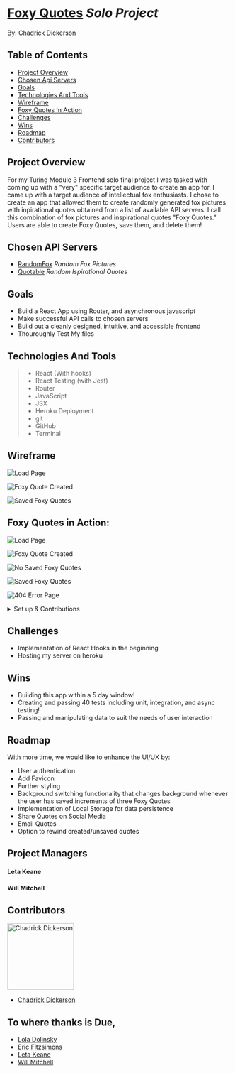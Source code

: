 # [Foxy Quotes](https://foxy-quotes.herokuapp.com/foxy-quoter) *Solo Project*

By: [Chadrick Dickerson](https://github.com/chadrick-d-dev)

## Table of Contents

* [Project Overview](#project-overview)
* [Chosen Api Servers](#chosen-api-servers)
* [Goals](#goals)
* [Technologies And Tools](#technologies-and-tools)
* [Wireframe](#wireframe)
* [Foxy Quotes In Action](#foxy-quotes-in-action)
* [Challenges](#challenges)
* [Wins](#wins)
* [Roadmap](#roadmap)
* [Contributors](#contributors)

## Project Overview

For my Turing Module 3 Frontend solo final project I was tasked with coming up with a "very" specific target audience to create an app for. I came up with a target audience of intellectual fox enthusiasts. I chose to create an app that allowed them to create randomly generated fox pictures with inpirational quotes obtained from a list of available API servers. I call this combination of fox pictures and inspirational quotes "Foxy Quotes." Users are able to create Foxy Quotes, save them, and delete them!

## Chosen API Servers
* [RandomFox](https://randomfox.ca/floof/) *Random Fox Pictures*
* [Quotable](https://api.quotable.io/random?tags=inspirational) *Random Ispirational Quotes*

## Goals
* Build a React App using Router, and asynchronous javascript 
* Make successful API calls to chosen servers
* Build out a cleanly designed, intuitive, and accessible frontend
* Thouroughly Test My files

## Technologies And Tools
> * React (With hooks)
> * React Testing (with Jest)
> * Router
> * JavaScript
> * JSX
> * Heroku Deployment
> * git
> * GitHub
> * Terminal

## Wireframe

![Load Page](src/assets/foxyframe-1.png)

![Foxy Quote Created](src/assets/foxyframe-2.png)

![Saved Foxy Quotes](src/assets/foxyframe-.png)

## Foxy Quotes in Action:

![Load Page](src/Assets/foxyquotes1.png)

![Foxy Quote Created](src/Assets/foxyquotes2.png)

![No Saved Foxy Quotes](src/Assets/foxyquotes4.png)

![Saved Foxy Quotes](src/Assets/foxyquotes3.png)

![404 Error Page](src/Assets/foxyquotes5.png)


<details>
  <summary>Set up & Contributions</summary>

* *Click* the **Fork** button on the top right-hand corner of this page
* Clone the repository down and cd into the repo on your local machine by running:
  * `https://github.com/chadrick-d-dev/foxy-quotes`
  * cd into `foxy-quotes` locally
* Install the library dependencies by running:
  * `npm install`
* To verify that it is setup correctly, run `npm start` in your terminal.
* Go to `http://localhost:3000/` and you should see the site.
* Enter `control + c` in your terminal to stop the server at any time.
* Add your changes, push up to GitHub and submit a pull request
</details>

## Challenges
* Implementation of React Hooks in the beginning
* Hosting my server on heroku

## Wins
* Building this app within a 5 day window!
* Creating and passing 40 tests including unit, integration, and async testing!
* Passing and manipulating data to suit the needs of user interaction

## Roadmap
With more time, we would like to enhance the UI/UX by:
* User authentication
* Add Favicon
* Further styling
* Background switching functionality that changes background whenever the user has saved increments of three Foxy Quotes
* Implementation of Local Storage for data persistence
* Share Quotes on Social Media
* Email Quotes
* Option to rewind created/unsaved quotes

## Project Managers

#### Leta Keane
#### Will Mitchell

## Contributors

<img src="https://avatars3.githubusercontent.com/u/12281987?s=400&u=74569b5cafa00cad0a6ac3418de2ff1b29aba11f&v=4" alt="Chadrick Dickerson"
 width="150" height="auto" />

- [Chadrick Dickerson](https://github.com/chadrick-d-dev)

## To where thanks is Due,

* [Lola Dolinsky](https://github.com/lo-la-do-li)
* [Eric Fitzsimons](https://github.com/ericfitzsimons451)
* [Leta Keane](https://github.com/letakeane)
* [Will Mitchell](https://github.com/wvmitchell)

